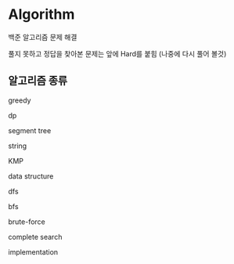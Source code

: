 # Algorithm

백준 알고리즘 문제 해결

풀지 못하고 정답을 찾아본 문제는 앞에 Hard를 붙힘
(나중에 다시 풀어 볼것)

## 알고리즘 종류

greedy

dp

segment tree

string

KMP

data structure

dfs

bfs

brute-force

complete search

implementation
